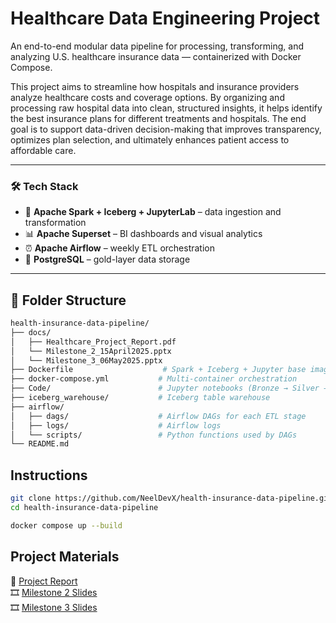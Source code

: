 # Healthcare Data Engineering Project

An end-to-end modular data pipeline for processing, transforming, and analyzing U.S. healthcare insurance data — containerized with Docker Compose.

This project aims to streamline how hospitals and insurance providers analyze healthcare costs and coverage options. By organizing and processing raw hospital data into clean, structured insights, it helps identify the best insurance plans for different treatments and hospitals. The end goal is to support data-driven decision-making that improves transparency, optimizes plan selection, and ultimately enhances patient access to affordable care.

---

### 🛠️ Tech Stack

- 🧪 **Apache Spark + Iceberg + JupyterLab** – data ingestion and transformation  
- 📊 **Apache Superset** – BI dashboards and visual analytics  
- ⏰ **Apache Airflow** – weekly ETL orchestration  
- 🐘 **PostgreSQL** – gold-layer data storage   

---

## 📁 Folder Structure

```bash
health-insurance-data-pipeline/
├── docs/
│   ├── Healthcare_Project_Report.pdf
│   └── Milestone_2_15April2025.pptx
│   └── Milestone_3_06May2025.pptx
├── Dockerfile                    # Spark + Iceberg + Jupyter base image
├── docker-compose.yml           # Multi-container orchestration
├── Code/                        # Jupyter notebooks (Bronze → Silver → Gold)
├── iceberg_warehouse/           # Iceberg table warehouse
├── airflow/
│   ├── dags/                    # Airflow DAGs for each ETL stage
│   ├── logs/                    # Airflow logs
│   └── scripts/                 # Python functions used by DAGs
└── README.md
```



## Instructions

```bash
git clone https://github.com/NeelDevX/health-insurance-data-pipeline.git
cd health-insurance-data-pipeline

docker compose up --build
```

## Project Materials

📄 [Project Report](docs/Healthcare_Project_Report.pdf)  
🎞️ [Milestone 2 Slides](docs/Milestone_2_15April2025.pptx)  
🎞️ [Milestone 3 Slides](docs/Milestone_3_06May2025.pptx)  
